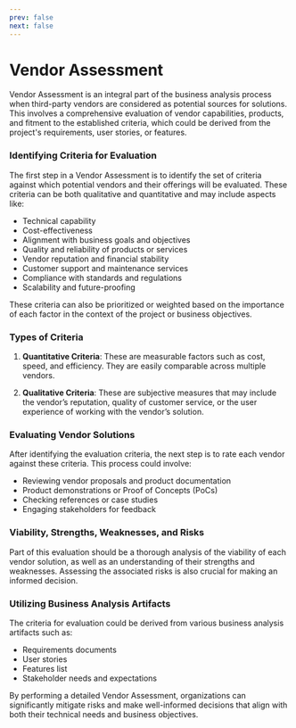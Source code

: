 ```yaml
---
prev: false
next: false
---
```


# Vendor Assessment

Vendor Assessment is an integral part of the business analysis process when third-party vendors are considered as potential sources for solutions. This involves a comprehensive evaluation of vendor capabilities, products, and fitment to the established criteria, which could be derived from the project's requirements, user stories, or features.

### Identifying Criteria for Evaluation

The first step in a Vendor Assessment is to identify the set of criteria against which potential vendors and their offerings will be evaluated. These criteria can be both qualitative and quantitative and may include aspects like:

- Technical capability
- Cost-effectiveness
- Alignment with business goals and objectives
- Quality and reliability of products or services
- Vendor reputation and financial stability
- Customer support and maintenance services
- Compliance with standards and regulations
- Scalability and future-proofing

These criteria can also be prioritized or weighted based on the importance of each factor in the context of the project or business objectives.

### Types of Criteria

1. **Quantitative Criteria**: These are measurable factors such as cost, speed, and efficiency. They are easily comparable across multiple vendors.

2. **Qualitative Criteria**: These are subjective measures that may include the vendor’s reputation, quality of customer service, or the user experience of working with the vendor’s solution.

### Evaluating Vendor Solutions

After identifying the evaluation criteria, the next step is to rate each vendor against these criteria. This process could involve:

- Reviewing vendor proposals and product documentation
- Product demonstrations or Proof of Concepts (PoCs)
- Checking references or case studies
- Engaging stakeholders for feedback

### Viability, Strengths, Weaknesses, and Risks

Part of this evaluation should be a thorough analysis of the viability of each vendor solution, as well as an understanding of their strengths and weaknesses. Assessing the associated risks is also crucial for making an informed decision.

### Utilizing Business Analysis Artifacts

The criteria for evaluation could be derived from various business analysis artifacts such as:

- Requirements documents
- User stories
- Features list
- Stakeholder needs and expectations

By performing a detailed Vendor Assessment, organizations can significantly mitigate risks and make well-informed decisions that align with both their technical needs and business objectives.
